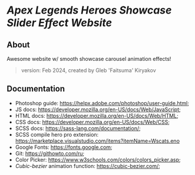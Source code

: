 # **_Apex Legends Heroes Showcase Slider Effect Website_**

## About

Awesome website w/ smooth showcase carousel animation effects!
​
> version: Feb 2024, created by Gleb 'Faitsuma' Kiryakov

## Documentation
* Photoshop guide: https://helpx.adobe.com/photoshop/user-guide.html;
* JS docs: https://developer.mozilla.org/en-US/docs/Web/JavaScript;
* HTML docs: https://developer.mozilla.org/en-US/docs/Web/HTML;
* CSS docs: https://developer.mozilla.org/en-US/docs/Web/CSS;
* SCSS docs: https://sass-lang.com/documentation/;
* SCSS compile hero pro extension: https://marketplace.visualstudio.com/items?itemName=Wscats.eno
* Google Fonts: https://fonts.google.com;
* Git: https://githowto.com/ru;
* Color Picker: https://www.w3schools.com/colors/colors_picker.asp;
* _Cubic-bezier_ animation function: https://cubic-bezier.com/;